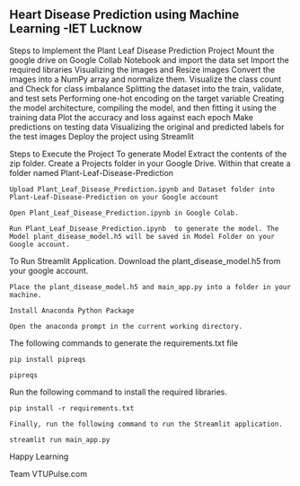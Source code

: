 ## Heart Disease Prediction using Machine Learning -IET Lucknow

Steps to Implement the Plant Leaf Disease Prediction Project
	Mount the google drive on Google Collab Notebook and import the data set
	Import the required libraries
	Visualizing the images and Resize images
	Convert the images into a NumPy array and normalize them.
	Visualize the class count and Check for class imbalance
	Splitting the dataset into the train, validate, and test sets
	Performing one-hot encoding on the target variable
	Creating the model architecture, compiling the model, and then fitting it using the training data
	Plot the accuracy and loss against each epoch
	Make predictions on testing data
	Visualizing the original and predicted labels for the test images
	Deploy the project using Streamlit

Steps to Execute the Project
	To generate Model
	Extract the contents of the zip folder.
	Create a Projects folder in your Google Drive. Within that create a folder named Plant-Leaf-Disease-Prediction

	Upload Plant_Leaf_Disease_Prediction.ipynb and Dataset folder into	 Plant-Leaf-Disease-Prediction on your Google account

	Open Plant_Leaf_Disease_Prediction.ipynb in Google Colab.

	Run Plant_Leaf_Disease_Prediction.ipynb  to generate the model. The Model plant_disease_model.h5 will be saved in Model Folder on your Google account.

To Run Streamlit Application.
	Download the plant_disease_model.h5 from your google account.

	Place the plant_disease_model.h5 and main_app.py into a folder in your machine.

	Install Anaconda Python Package

	Open the anaconda prompt in the current working directory.

The following commands to generate the requirements.txt file

	pip install pipreqs

	pipreqs

Run the following command to install the required libraries.

	pip install -r requirements.txt

	Finally, run the following command to run the Streamlit application.

	streamlit run main_app.py

Happy Learning

Team VTUPulse.com